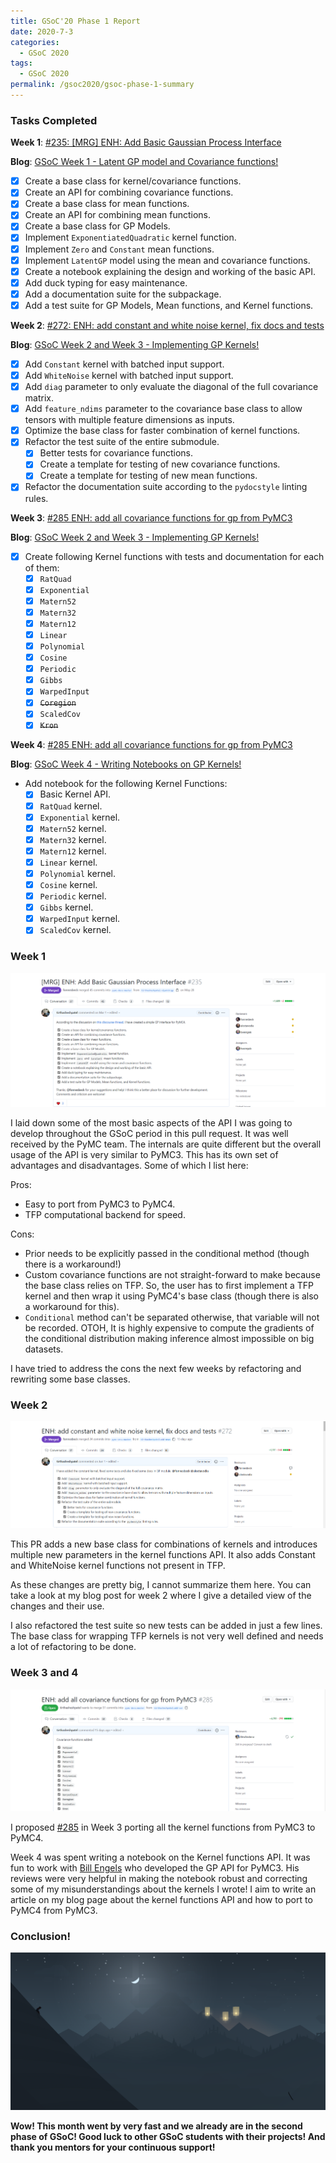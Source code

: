 ```yaml
---
title: GSoC'20 Phase 1 Report
date: 2020-7-3
categories:
  - GSoC 2020
tags:
  - GSoC 2020
permalink: /gsoc2020/gsoc-phase-1-summary
---
```


### Tasks Completed

**Week 1**: [#235: [MRG] ENH: Add Basic Gaussian Process Interface](https://github.com/pymc-devs/pymc4/pull/235)


**Blog**: [GSoC Week 1 - Latent GP model and Covariance functions!](https://tirthasheshpatel.github.io/gsoc2020/latent-gp-model-and-covariance-functions)

  - [x] Create a base class for kernel/covariance functions.
  - [x] Create an API for combining covariance functions.
  - [x] Create a base class for mean functions.
  - [x] Create an API for combining mean functions.
  - [x] Create a base class for GP Models.
  - [x] Implement `ExponentiatedQuadratic` kernel function.
  - [x] Implement `Zero` and `Constant` mean functions.
  - [x] Implement `LatentGP` model using the mean and covariance functions.
  - [x] Create a notebook explaining the design and working of the basic API.
  - [x] Add duck typing for easy maintenance.
  - [x] Add a documentation suite for the subpackage.
  - [x] Add a test suite for GP Models, Mean functions, and Kernel functions.

**Week 2**: [#272: ENH: add constant and white noise kernel, fix docs and tests](https://github.com/pymc-devs/pymc4/pull/272)


**Blog**: [GSoC Week 2 and Week 3 - Implementing GP Kernels!](https://tirthasheshpatel.github.io/gsoc2020/implementing-gp-kernels)

  - [x] Add `Constant` kernel with batched input support.
  - [x] Add `WhiteNoise` kernel with batched input support.
  - [x] Add `diag` parameter to only evaluate the diagonal of the full covariance matrix.
  - [x] Add `feature_ndims` parameter to the covariance base class to allow tensors with multiple feature dimensions as inputs.
  - [x] Optimize the base class for faster combination of kernel functions.
  - [x] Refactor the test suite of the entire submodule.
    - [x] Better tests for covariance functions.
    - [x] Create a template for testing of new covariance functions.
    - [x] Create a template for testing of new mean functions.
  - [x] Refactor the documentation suite according to the `pydocstyle` linting rules.

**Week 3**: [#285 ENH: add all covariance functions for gp from PyMC3](https://github.com/pymc-devs/pymc4/pull/285)


**Blog**: [GSoC Week 2 and Week 3 - Implementing GP Kernels!](https://tirthasheshpatel.github.io/gsoc2020/implementing-gp-kernels)

  - [x] Create following Kernel functions with tests and documentation for each of them:
    - [x] `RatQuad`
    - [x] `Exponential`
    - [x] `Matern52`
    - [x] `Matern32`
    - [x] `Matern12`
    - [x] `Linear`
    - [x] `Polynomial`
    - [x] `Cosine`
    - [x] `Periodic`
    - [x] `Gibbs`
    - [x] `WarpedInput`
    - [x] ~~`Coregion`~~
    - [x] `ScaledCov`
    - [x] ~~`Kron`~~

**Week 4**: [#285 ENH: add all covariance functions for gp from PyMC3](https://github.com/pymc-devs/pymc4/pull/285)


**Blog**: [GSoC Week 4 - Writing Notebooks on GP Kernels!](https://tirthasheshpatel.github.io/gsoc2020/writing-notebooks-on-gp-kernels)

  - Add notebook for the following Kernel Functions:
    - [x] Basic Kernel API.
    - [x] `RatQuad` kernel.
    - [x] `Exponential` kernel.
    - [x] `Matern52` kernel.
    - [x] `Matern32` kernel.
    - [x] `Matern12` kernel.
    - [x] `Linear` kernel.
    - [x] `Polynomial` kernel.
    - [x] `Cosine` kernel.
    - [x] `Periodic` kernel.
    - [x] `Gibbs` kernel.
    - [x] `WarpedInput` kernel.
    - [x] `ScaledCov` kernel.

### Week 1

![PR 235 Overview](/images/gsoc_files/pr-235.png)

I laid down some of the most basic aspects of the API I was going to develop throughout the GSoC period in this pull request. It was well received by the PyMC team. The internals are quite different but the overall usage of the API is very similar to PyMC3. This has its own set of advantages and disadvantages. Some of which I list here:


Pros:
  - Easy to port from PyMC3 to PyMC4.
  - TFP computational backend for speed.


Cons:
  - Prior needs to be explicitly passed in the conditional method (though there is a workaround!)
  - Custom covariance functions are not straight-forward to make because the base class relies on TFP. So, the user has to first implement a TFP kernel and then wrap it using PyMC4's base class (though there is also a workaround for this).
  - `Conditional` method can't be separated otherwise, that variable will not be recorded. OTOH, It is highly expensive to compute the gradients of the conditional distribution making inference almost impossible on big datasets.

I have tried to address the cons the next few weeks by refactoring and rewriting some base classes.

### Week 2

![PR 272 Overview](/images/gsoc_files/pr-272.png)

This PR adds a new base class for combinations of kernels and introduces multiple new parameters in the kernel functions API. It also adds Constant and WhiteNoise kernel functions not present in TFP.

As these changes are pretty big, I cannot summarize them here. You can take a look at my blog post for week 2 where I give a detailed view of the changes and their use.

I also refactored the test suite so new tests can be added in just a few lines. The base class for wrapping TFP kernels is not very well defined and needs a lot of refactoring to be done.

### Week 3 and 4

![PR 285 Overview](/images/gsoc_files/pr-285.png)

I proposed [#285](https://github.com/pymc-devs/pymc4/pull/285) in Week 3 porting all the kernel functions from PyMC3 to PyMC4.

Week 4 was spent writing a notebook on the Kernel functions API. It was fun to work with [Bill Engels](https://github.com/bwengals) who developed the GP API for PyMC3. His reviews were very helpful in making the notebook robust and correcting some of my misunderstandings about the kernels I wrote! I aim to write an article on my blog page about the kernel functions API and how to port to PyMC4 from PyMC3.

### Conclusion!

![Alto's adventure Picture](/images/random/alto1.png)


**Wow! This month went by very fast and we already are in the second phase of GSoC! Good luck to other GSoC students with their projects! And thank you mentors for your continuous support!**
